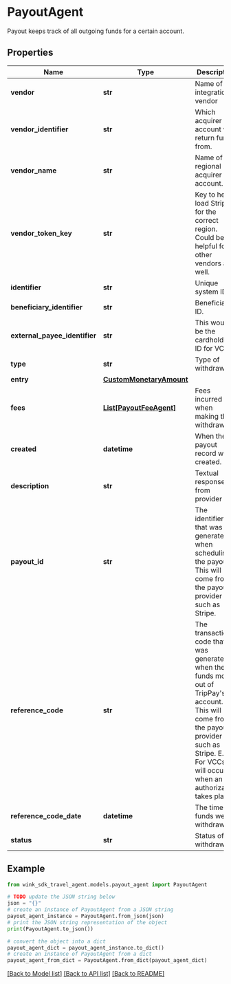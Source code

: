 # PayoutAgent

Payout keeps track of all outgoing funds for a certain account.

## Properties

Name | Type | Description | Notes
------------ | ------------- | ------------- | -------------
**vendor** | **str** | Name of integration vendor | 
**vendor_identifier** | **str** | Which acquirer account we return fund from. | 
**vendor_name** | **str** | Name of regional acquirer account. | 
**vendor_token_key** | **str** | Key to help load Stripe for the correct region. Could be helpful for other vendors as well. | 
**identifier** | **str** | Unique system ID. | 
**beneficiary_identifier** | **str** | Beneficiary ID. | 
**external_payee_identifier** | **str** | This would be the cardholder ID for VCCs. | 
**type** | **str** | Type of withdrawal. | 
**entry** | [**CustomMonetaryAmount**](CustomMonetaryAmount.md) |  | 
**fees** | [**List[PayoutFeeAgent]**](PayoutFeeAgent.md) | Fees incurred when making the withdrawal. | [optional] 
**created** | **datetime** | When the payout record was created. | 
**description** | **str** | Textual response from provider | [optional] 
**payout_id** | **str** | The identifier that was generated when scheduling the payout. This will come from the payout provider such as Stripe. | [optional] 
**reference_code** | **str** | The transaction code that was generated when the funds move out of TripPay&#39;s account. This will come from the payout provider such as Stripe. E.g. For VCCs, it will occur when an authorization takes place. | [optional] 
**reference_code_date** | **datetime** | The time the funds were withdrawn | [optional] 
**status** | **str** | Status of withdrawal. | 

## Example

```python
from wink_sdk_travel_agent.models.payout_agent import PayoutAgent

# TODO update the JSON string below
json = "{}"
# create an instance of PayoutAgent from a JSON string
payout_agent_instance = PayoutAgent.from_json(json)
# print the JSON string representation of the object
print(PayoutAgent.to_json())

# convert the object into a dict
payout_agent_dict = payout_agent_instance.to_dict()
# create an instance of PayoutAgent from a dict
payout_agent_from_dict = PayoutAgent.from_dict(payout_agent_dict)
```
[[Back to Model list]](../README.md#documentation-for-models) [[Back to API list]](../README.md#documentation-for-api-endpoints) [[Back to README]](../README.md)


